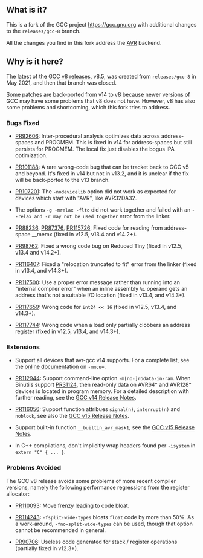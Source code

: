 ## What is it?

This is a fork of the GCC project https://gcc.gnu.org
with additional changes to the `releases/gcc-8` branch.

All the changes you find in this fork address the
[AVR](https://en.wikipedia.org/wiki/AVR_microcontrollers) backend.

## Why is it here?

The latest of the
[GCC v8 releases](https://gcc.gnu.org/gcc-8/changes.html#avr), v8.5,
was created from `releases/gcc-8` in May 2021,
and then that branch was closed.

Some patches are back-ported from v14 to v8 because newer versions
of GCC may have some problems that v8 does not have.
However, v8 has also some problems and shortcoming, which this fork
tries to address.

### Bugs Fixed

* [PR92606](https://gcc.gnu.org/PR92606): Inter-procedural analysis
optimizes data across address-spaces and PROGMEM.
This is fixed in v14 for address-spaces but still persists
for PROGMEM.  The local fix just disables the bogus IPA optimization.

* [PR101188](https://gcc.gnu.org/PR101188): A rare wrong-code bug that
can be tracket back to GCC v5 and beyond.  It's fixed in v14 but
not in v13.2, and it is unclear if the fix will be back-ported to the
v13 branch.

* [PR107201](https://gcc.gnu.org/PR107201): The `-nodevicelib` option
did not work as expected for devices which start with "AVR", like AVR32DA32.

* The options `-g -mrelax -flto` did not work together and failed with
an `--relax and -r may not be used together` error from the linker.

* [PR88236](https://gcc.gnu.org/PR88236),
[PR87376](https://gcc.gnu.org/PR87376),
[PR115726](https://gcc.gnu.org/PR115726): Fixed code for reading from
address-space __memx (fixed in v12.5, v13.4 and v14.2+).

* [PR98762](https://gcc.gnu.org/PR98762): Fixed a wrong code bug on
Reduced Tiny (fixed in v12.5, v13.4 and v14.2+).

* [PR116407](https://gcc.gnu.org/PR116407): Fixed a
"relocation truncated to fit" error from the linker
(fixed in v13.4, and v14.3+).

* [PR117500](https://gcc.gnu.org/PR117500): Use a proper error
message rather than running into an "internal compiler error"
when an inline assembly `%i` operand gets an address that's not
a suitable I/O location (fixed in v13.4, and v14.3+).

* [PR117659](https://gcc.gnu.org/PR117659): Wrong code
for `int24 << 16` (fixed in v12.5, v13.4, and v14.3+).

* [PR117744](https://gcc.gnu.org/PR117744): Wrong code
when a load only partially clobbers an address register
(fixed in v12.5, v13.4, and v14.3+).


### Extensions

* Support all devices that avr-gcc v14 supports.
For a complete list, see the
[online documentation](https://gcc.gnu.org/onlinedocs/gcc/AVR-Options.html)
on <code>&#8209;mmcu=</code>.

* [PR112944](https://gcc.gnu.org/PR112944): Support command-line option
`-m[no-]rodata-in-ram`.
When Binutils support [PR31124](https://sourceware.org/PR31124), then
read-only data on AVR64* and AVR128* devices is located in program memory.
For a detailed description with further reading, see the
[GCC v14 Release Notes](https://gcc.gnu.org/gcc-14/changes.html#avr).

* [PR116056](https://gcc.gnu.org/PR116056): Support function attribues
`signal(n)`, `interrupt(n)` and `noblock`, see also the
[GCC v15 Release Notes](https://gcc.gnu.org/gcc-15/changes.html#avr).

* Support built-in function `__builtin_avr_mask1`, see the
[GCC v15 Release Notes](https://gcc.gnu.org/gcc-15/changes.html#avr).

* In C++ compilations, don't implicitly wrap headers found per
`-isystem` in `extern "C" { ... }`.

### Problems Avoided

The GCC v8 release avoids some problems of more recent compiler versions,
namely the following performance regressions from the register allocator:

* [PR110093](https://gcc.gnu.org/PR110093): Move frenzy leading to code bloat.

* [PR114243](https://gcc.gnu.org/PR114243): `-fsplit-wide-types` bloats
`float` code by more than 50%.
As a work-around, `-fno-split-wide-types` can be used,
though that option cannot be recommended in general.

* [PR90706](https://gcc.gnu.org/PR90706): Useless code generated for
stack / register operations (partially fixed in v12.3+).
